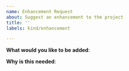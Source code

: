 ```yaml
---
name: Enhancement Request
about: Suggest an enhancement to the project
title: ''
labels: kind/enhancement

---
```

<!-- Please only use this template for submitting enhancement requests -->

**What would you like to be added**:

**Why is this needed**:
